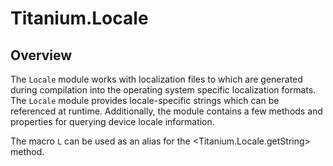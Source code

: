 # Titanium.Locale

<TypeHeader/>

## Overview

The `Locale` module works with localization files to which are generated during compilation
into the operating system specific localization formats. The `Locale` module provides
locale-specific strings which can be referenced at runtime.  Additionally, the module
contains a few methods and properties for querying device locale information.

The macro `L` can be used as an alias for the <Titanium.Locale.getString> method.

<ApiDocs/>
